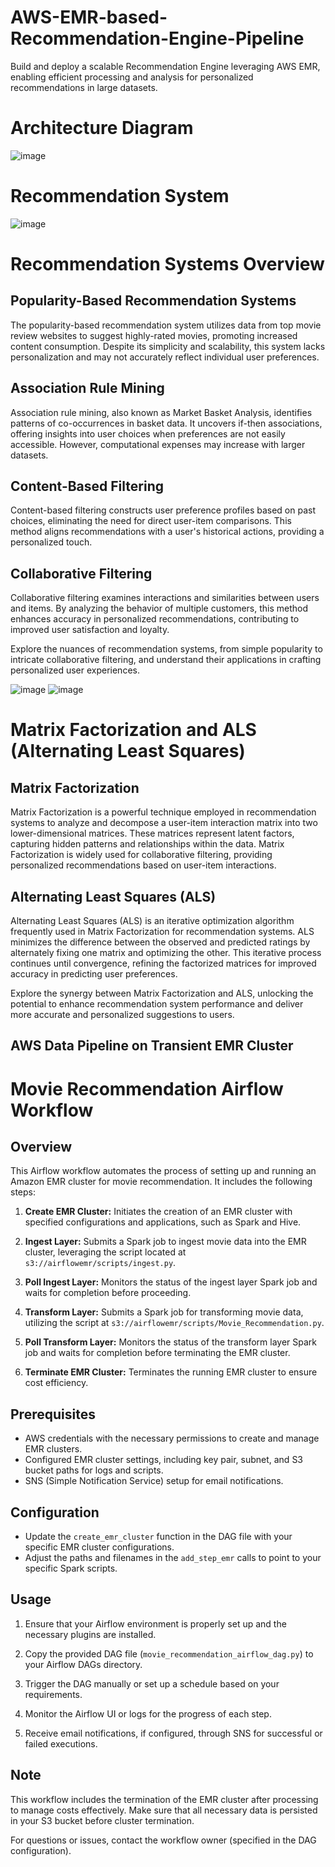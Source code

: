# AWS-EMR-based-Recommendation-Engine-Pipeline
Build and deploy a scalable Recommendation Engine leveraging AWS EMR, enabling efficient processing and analysis for personalized recommendations in large datasets.

# Architecture Diagram

![image](https://github.com/jashshah-dev/AWS-EMR-based-Recommendation-Engine-Pipeline/assets/132673402/b8a4f62c-e18a-4957-b4b8-364107d6e71e)

# Recommendation System

![image](https://github.com/jashshah-dev/AWS-EMR-based-Recommendation-Engine-Pipeline/assets/132673402/aa463365-70bd-4020-8db9-74ca74028c8a)

# Recommendation Systems Overview

## Popularity-Based Recommendation Systems

The popularity-based recommendation system utilizes data from top movie review websites to suggest highly-rated movies, promoting increased content consumption. Despite its simplicity and scalability, this system lacks personalization and may not accurately reflect individual user preferences.

## Association Rule Mining

Association rule mining, also known as Market Basket Analysis, identifies patterns of co-occurrences in basket data. It uncovers if-then associations, offering insights into user choices when preferences are not easily accessible. However, computational expenses may increase with larger datasets.

## Content-Based Filtering

Content-based filtering constructs user preference profiles based on past choices, eliminating the need for direct user-item comparisons. This method aligns recommendations with a user's historical actions, providing a personalized touch.

## Collaborative Filtering

Collaborative filtering examines interactions and similarities between users and items. By analyzing the behavior of multiple customers, this method enhances accuracy in personalized recommendations, contributing to improved user satisfaction and loyalty.

Explore the nuances of recommendation systems, from simple popularity to intricate collaborative filtering, and understand their applications in crafting personalized user experiences.

![image](https://github.com/jashshah-dev/AWS-EMR-based-Recommendation-Engine-Pipeline/assets/132673402/623f0da3-bfc5-40c7-8be4-6cb8f8dd50a5)
![image](https://github.com/jashshah-dev/AWS-EMR-based-Recommendation-Engine-Pipeline/assets/132673402/36c4e316-bfc0-4dab-9c17-7a4cc079c89b)

# Matrix Factorization and ALS (Alternating Least Squares)

## Matrix Factorization

Matrix Factorization is a powerful technique employed in recommendation systems to analyze and decompose a user-item interaction matrix into two lower-dimensional matrices. These matrices represent latent factors, capturing hidden patterns and relationships within the data. Matrix Factorization is widely used for collaborative filtering, providing personalized recommendations based on user-item interactions.

## Alternating Least Squares (ALS)

Alternating Least Squares (ALS) is an iterative optimization algorithm frequently used in Matrix Factorization for recommendation systems. ALS minimizes the difference between the observed and predicted ratings by alternately fixing one matrix and optimizing the other. This iterative process continues until convergence, refining the factorized matrices for improved accuracy in predicting user preferences.

Explore the synergy between Matrix Factorization and ALS, unlocking the potential to enhance recommendation system performance and deliver more accurate and personalized suggestions to users.

## AWS Data Pipeline on Transient EMR Cluster
# Movie Recommendation Airflow Workflow

## Overview

This Airflow workflow automates the process of setting up and running an Amazon EMR cluster for movie recommendation. It includes the following steps:

1. **Create EMR Cluster:** Initiates the creation of an EMR cluster with specified configurations and applications, such as Spark and Hive.

2. **Ingest Layer:** Submits a Spark job to ingest movie data into the EMR cluster, leveraging the script located at `s3://airflowemr/scripts/ingest.py`.

3. **Poll Ingest Layer:** Monitors the status of the ingest layer Spark job and waits for completion before proceeding.

4. **Transform Layer:** Submits a Spark job for transforming movie data, utilizing the script at `s3://airflowemr/scripts/Movie_Recommendation.py`.

5. **Poll Transform Layer:** Monitors the status of the transform layer Spark job and waits for completion before terminating the EMR cluster.

6. **Terminate EMR Cluster:** Terminates the running EMR cluster to ensure cost efficiency.

## Prerequisites

- AWS credentials with the necessary permissions to create and manage EMR clusters.
- Configured EMR cluster settings, including key pair, subnet, and S3 bucket paths for logs and scripts.
- SNS (Simple Notification Service) setup for email notifications.

## Configuration

- Update the `create_emr_cluster` function in the DAG file with your specific EMR cluster configurations.
- Adjust the paths and filenames in the `add_step_emr` calls to point to your specific Spark scripts.

## Usage

1. Ensure that your Airflow environment is properly set up and the necessary plugins are installed.

2. Copy the provided DAG file (`movie_recommendation_airflow_dag.py`) to your Airflow DAGs directory.

3. Trigger the DAG manually or set up a schedule based on your requirements.

4. Monitor the Airflow UI or logs for the progress of each step.

5. Receive email notifications, if configured, through SNS for successful or failed executions.

## Note

This workflow includes the termination of the EMR cluster after processing to manage costs effectively. Make sure that all necessary data is persisted in your S3 bucket before cluster termination.

For questions or issues, contact the workflow owner (specified in the DAG configuration).







